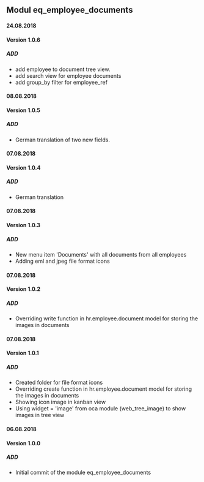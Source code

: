## Modul eq_employee_documents

#### 24.08.2018
#### Version 1.0.6
##### ADD
- add employee to document tree view.
- add search view for employee documents
- add group_by filter for employee_ref

#### 08.08.2018
#### Version 1.0.5
##### ADD
- German translation of two new fields.

#### 07.08.2018
#### Version 1.0.4
##### ADD
- German translation

#### 07.08.2018
#### Version 1.0.3
##### ADD
- New menu item 'Documents' with all documents from all employees
- Adding eml and jpeg file format icons

#### 07.08.2018
#### Version 1.0.2
##### ADD
- Overriding write function in hr.employee.document model for storing the images in documents

#### 07.08.2018
#### Version 1.0.1
##### ADD
- Created folder for file format icons
- Overriding create function in hr.employee.document model for storing the images in documents
- Showing icon image in kanban view
- Using widget = 'image' from oca module (web_tree_image) to show images in tree view

#### 06.08.2018
#### Version 1.0.0
##### ADD
- Initial commit of the module eq_employee_documents

